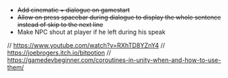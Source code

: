 - ~~Add cinematic + dialogue on gamestart~~
- ~~Allow on press spacebar during dialogue to display the whole sentence instead of skip to the next line~~
- Make NPC shout at player if he left during his speak


// https://www.youtube.com/watch?v=RXhTD8YZnY4
// https://joebrogers.itch.io/bitpotion
// https://gamedevbeginner.com/coroutines-in-unity-when-and-how-to-use-them/
